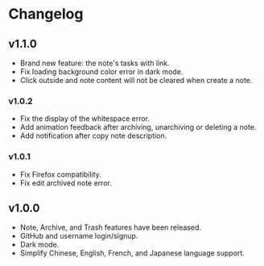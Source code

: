 # Changelog

## v1.1.0

- Brand new feature: the note's tasks with link.
- Fix loading background color error in dark mode.
- Click outside and note content will not be cleared when create a note.

### v1.0.2

- Fix the display of the whitespace error.
- Add animation feedback after archiving, unarchiving or deleting a note.
- Add notification after copy note description.

### v1.0.1

- Fix Firefox compatibility.
- Fix edit archived note error.

## v1.0.0

- Note, Archive, and Trash features have been released.
- GitHub and username login/signup.
- Dark mode.
- Simplify Chinese, English, French, and Japanese language support.
